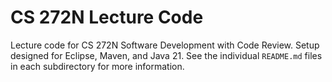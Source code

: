 # CS 272N Lecture Code

Lecture code for CS 272N Software Development with Code Review. Setup designed for Eclipse, Maven, and Java 21. See the individual `README.md` files in each subdirectory for more information.
